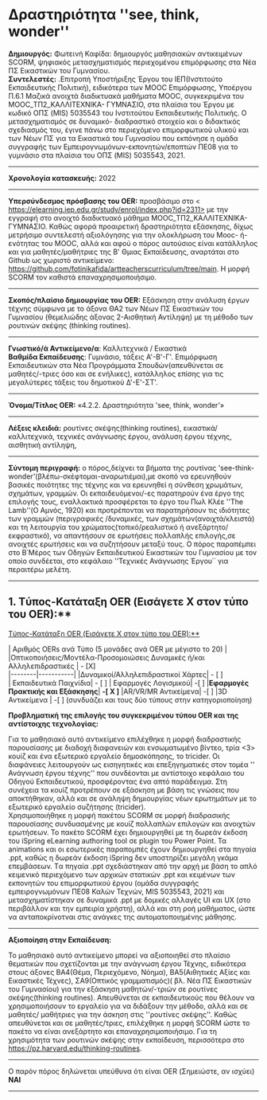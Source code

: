 # Δραστηριότητα ''see, think, wonder''

**Δημιουργός:** Φωτεινή Καφίδα: δημιουργός μαθησιακών αντικειμένων SCORM, ψηφιακός μετασχηματισμός περιεχομένου επιμόρφωσης στα Νέα ΠΣ Εικαστικών του Γυμνασίου.  
**Συντελεστές:** .Επιτροπή Υποστήριξης Έργου του ΙΕΠ(Ινστιτούτο Εκπαιδευτικής Πολιτική), ειδικότερα των ΜOOC Επιμόρφωσης, Υποέργου Π.6.1 Μαζικά ανοιχτά διαδικτυακά μαθήματα MOOC, συγκεκριμένα του ΜΟΟC_ΤΠ2_ΚΑΛΛΙΤΕΧΝΙΚΑ- ΓΥΜΝΑΣΙΟ, στα πλαίσια του Έργου με κωδικό ΟΠΣ (MIS) 5035543 του Ινστιτούτου Εκπαιδευτικής Πολιτικής.  Ο μετασχηματισμός σε δυναμικό- διαδραστικό στοιχείο και ο διδακτικός σχεδιασμός του,  έγινε πάνω στο περιεχόμενο επιμορφωτικού υλικού και 
των Νέων ΠΣ για τα Εικαστικά του Γυμνασίου που εκπόνησε η ομάδα συγγραφής των Εμπειρογνωμόνων-εκπονητών/εποπτών ΠΕ08 για το γυμνάσιο στα πλαίσια του ΟΠΣ (MIS) 5035543, 2021.  
____

**Χρονολογία κατασκευής:** 2022
___

**Υπερσύνδεσμος πρόσβασης του OER:** προσβάσιμο στο < https://elearning.iep.edu.gr/study/enrol/index.php?id=2311>  με την εγγραφή στο ανοιχτό διαδικτυακό μάθημα ΜΟΟC_ΤΠ2_ΚΑΛΛΙΤΕΧΝΙΚΑ- ΓΥΜΝΑΣΙΟ. Καθώς αφορά προαιρετική δραστηριότητα εξάσκησης, δίχως μετρήσιμο συντελεστή αξιολόγησης για την ολοκλήρωση του Mooc- ή- ενότητας του ΜΟΟC, αλλά και αφού ο πόρος αυτούσιος είναι κατάλληλος και για μαθητές/μαθήτριες της Β' Θμιας Εκπαίδευσης, αναρτάται στο Github ως χωριστό αντικείμενο:
<https://github.com/fotinikafida/artteacherscurriculum/tree/main>.   Η μορφή SCORM τον καθιστά επαναχρησιμοποιήσιμο.  
___

**Σκοπός/πλαίσιο δημιουργίας του OER:** 
Εξάσκηση στην ανάλυση έργων τέχνης σύμφωνα με το άξονα ΘΑ2 των Νέων ΠΣ Εικαστικών του Γυμνασίου (θεμελιώδης άξονας 2-Αισθητική Αντίληψη) με τη μέθοδο των ρουτινών σκέψης (thinking routines). 

___  

**Γνωστικό/ά Αντικείμενο/α**: Καλλιτεχνικά / Εικαστικά  
**Βαθμίδα Εκπαίδευσης**: Γυμνάσιο, τάξεις Α'-Β'-Γ'. Επιμόρφωση Εκπαιδευτικών στα Νέα Προγράμματα Σπουδών(απευθύνεται σε μαθητές/-τριες όσο και σε ενήλικες), κατάλληλος επίσης για τις μεγαλύτερες τάξεις του δημοτικού Δ'-Ε'-ΣΤ'.
________

**Όνομα/Τίτλος OER:** «4.2.2. Δραστηριότητα 'see, think, wonder'»       
_____

**Λέξεις κλειδιά:**
       ρουτίνες σκέψης(thinking routines), εικαστικά/καλλιτεχνικά, τεχνικές ανάγνωσης έργου, ανάλυση έργου τέχνης, αισθητική αντίληψη, 
______

**Σύντομη περιγραφή:** ο πόρος,δείχνει τα βήματα της ρουτίνας 'see-think- wonder'(βλέπω-σκέφτομαι-αναρωτιέμαι),με σκοπό να ερευνηθούν βασικές ποιότητες της τέχνης και να ερευνηθεί η σύνθεση χρωμάτων, σχημάτων, γραμμών. Οι εκπαιδευόμενοι/-ες παρατηρούν ένα έργο της επιλογής τους, εναλλακτικά προσφέρεται το έργο του Πωλ Κλέε ''The Lamb''(Ο Aμνός, 1920) και προτρέπονται να παρατηρήσουν τις ιδιότητες των γραμμών (περιγραφικές /δυναμικές, των σχημάτων(ανοιχτά/κλειστά) και τη λειτουργία του χρώματος(τοπικό/ρεαλιστικό ή ανεξάρτητο/εκφραστικό), να απαντήσουν σε ερωτήσεις πολλαπλής επιλογής,σε ανοιχτές ερωτήσεις και να συζητήσουν μεταξύ τους. Ο πόρος  παραπέμπει στο Β΄Μέρος των Οδηγών Εκπαιδευτικού Εικαστικών του Γυμνασίου με τον οποίο συνδέεται, στο κεφάλαιο ''Τεχνικές Ανάγνωσης Έργου΄΄ για περαιτέρω μελέτη.   
____
##  1. <a name='T-OEROER:'></a>Tύπος-Κατάταξη OER (Εισάγετε Χ στον τύπο του OER):**
<!-- vscode-markdown-toc -->
 [Tύπος-Κατάταξη OER (Εισάγετε Χ στον τύπο του OER):**](#T-OEROER:)

<!-- vscode-markdown-toc-config
	numbering=true
	autoSave=true
	/vscode-markdown-toc-config -->
<!-- /vscode-markdown-toc -->
| Αριθμός OERs ανά Τύπο (5 μονάδες ανά OER με μέγιστο το 20) |  
|Οπτικοποιήσεις/Μοντέλα-Προσομοιώσεις Δυναμικές ή/και Αλληλεπιδραστικές | - [Χ]    
|--------|-----------|
|Δυναμικοί/Αλληλεπιδραστικοί Χάρτες| - [ ]   
| Εκπαιδευτικά Παιχνίδια| - [    ]
| Εφαρμογές Λογισμικού| -[  ]
|**Εφαρμογές Πρακτικής και Εξάσκησης**| **-[ Χ ]**
|AR/VR/MR Αντικείμενα| -[  ]
|3D Αντικείμενα | -[   ]
(συνδυάζει και τους δύο τύπους στην κατηγοριοποίηση)

**Προβληματική της επιλογής του συγκεκριμένου τύπου OER και της αντίστοιχης τεχνολογίας:**

Για το μαθησιακό αυτό αντικείμενο επιλέχθηκε η μορφή διαδραστικής παρουσίασης με διαδοχή διαφανειών και ενσωματωμένο  βίντεο, τρία <3> κουίζ και ένα εξωτερικό εργαλείο δημοσκόπησης, το tricider. Oι διαφάνειες λειτουργούν ως εισηγητικές και επεξηγηματικές στον τομέα '' Ανάγνωση έργου τέχνης'' που συνδέονται με αντίστοιχο κεφάλαιο του Οδηγού Εκπαιδευτικού, προσφέροντας ένα απτό παράδειγμα. Στη συνέχεια τα κουίζ προτρέπουν σε εξάσκηση με βάση τις γνώσεις που αποκτήθηκαν, αλλά και σε ανάληψη δημιουργίας νέων ερωτημάτων με το εξωτερικό εργαλείο συζήτησης (tricider).   
Xρησιμοποιήθηκε η μορφή πακέτου SCORM σε μορφή διαδρασικής παρουσίασης συνδυασμένης με κουίζ πολλαπλών επιλογών και ανοιχτών ερωτήσεων.  Το πακέτο SCORM έχει δημιουργηθεί με τη δωρεάν έκδοση του iSpring eLearning authoring tool σε plugin του Power Point. Τα animations και οι εσωτερικές παραπομπές έχουν δημιουργηθεί στα πηγαία .ppt, καθώς η δωρεάν έκδοση iSpring δεν υποστηρίζει μεγάλη γκάμα επεμβάσεων. Tα πηγαία .ppt σχεδιάστηκαν από την αρχή με βάση το απλό κειμενικό περιεχόμενο των αρχικών στατικών .ppt και κειμένων των εκπονητών του επιμορφωτικού έργου (ομάδα συγγραφής εμπειρογνωμόνων ΠΕ08 Καλών Τεχνών, MIS 5035543, 2021) και μετασχηματίστηκαν σε δυναμικά .ppt με δομικές αλλαγές UI και UX (στο περιβάλλον και την εμπειρία χρήστη), αλλά και στη ροή μαθήματος, ώστε να ανταποκρίνοτναι στις ανάγκες της αυτοματοποιημένης μάθησης.    
___

**Αξιοποίηση στην Εκπαίδευση:**

Το μαθησιακό αυτό αντικείμενο μπορεί να αξιοποιηθεί στο πλαίσιο θεματικών που σχετίζονται με την ανάγνωση έργου Τέχνης, ειδικότερα στους άξονες  ΒΑ4(Θέμα, Περιεχόμενο, Νόημα), ΒΑ5(Αιθητικές Αξίες και Εικαστικές Τέχνες), ΣΑ9(Οπτικός γραμματισμός)( βλ. Νέα ΠΣ Εικαστικών του Γυμνασίου) για την εξάσκηση μαθητών/-τριών σε ρουτίνες σκέψης(thinking routines). Aπευθύνεται σε εκπαιδευτικούς που θέλουν να χρησιμοποιήσουν το εργαλείο για να διδάξουν την μέθοδο, αλλά και σε μαθητές/ μαθήτριες για την άσκηση στις ''ρουτίνες σκέψης''.
Καθώς απευθύνεται και σε μαθητές/τριες, επιλέχθηκε η μορφή SCORM ώστε το πακέτο να είναι ανεξάρτητο και επαναχρησιμοποιήσιμο. Για τη χρησιμότητα των ρουτινών σκέψης στην εκπαίδευση, περισσότερα στο 
 <https://pz.harvard.edu/thinking-routines>. 
_____

Ο παρόν πόρος δηλώνεται υπεύθυνα ότι είναι OER (Σημειώστε, αν ισχύει) **ΝΑΙ**
_______________________________







[def]: ttps://elearning.iep.edu.gr/study/enrol/index.php?id=231
